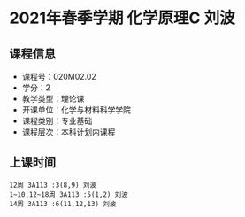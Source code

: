 # 2021年春季学期 化学原理C 刘波






## 课程信息

- 课程号：020M02.02
- 学分：2
- 教学类型：理论课
- 开课单位：化学与材料科学学院
- 课程类别：专业基础
- 课程层次：本科计划内课程

## 上课时间

```
12周 3A113 :3(8,9) 刘波
1~10,12~18周 3A113 :5(1,2) 刘波
14周 3A113 :6(11,12,13) 刘波
```

